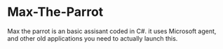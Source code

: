 # Max-The-Parrot
Max the parrot is an basic assisant coded in C#. it uses Microsoft agent, and other old applications you need to actually launch this.
